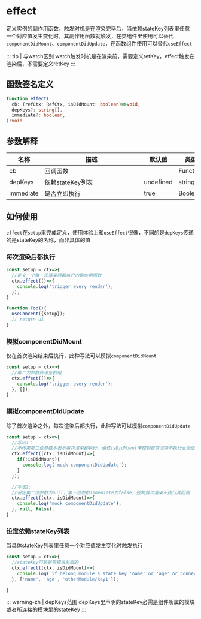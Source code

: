 # effect
定义实例的副作用函数，触发时机是在渲染完毕后，当依赖stateKey列表里任意一个对应值发生变化时，其副作用函数就触发，在类组件里使用可以替代`componentDidMount`、`componentDidUpdate`，在函数组件使用可以替代`useEffect`

::: tip | 与watch区别
watch触发时机是在渲染前，需要定义retKey，effect触发在渲染后，不需要定义retKey
:::

## 函数签名定义
```ts
function effect(
  cb: (refCtx: RefCtx, isDidMount: boolean)=>void,
  depKeys?: string[],
  immediate?: boolean,
):void
```

## 参数解释
名称 | <div style="width:250px;">描述</div> |  默认值  | 类型 
-|-|-|-  
cb | 回调函数 | | Function
depKeys | 依赖stateKey列表 | undefined | string[]
immediate | 是否立即执行 | true | Boolean

## 如何使用
`effect`在`setup`里完成定义，使用体验上和`useEffect`很像，不同的是`depKeys`传递的是stateKey的名称，而非具体的值
### 每次渲染后都执行
```js
const setup = ctx=>{
  //定义一个每一轮渲染后都执行的副作用函数
  ctx.effect(()=>{
    console.log('trigger every render');
  });
}

function Foo(){
  useConcent({setup});
  // return ui
}
```

### 模拟componentDidMount
仅在首次渲染结束后执行，此种写法可以模拟`componentDidMount`
```js
const setup = ctx=>{
  //第二为参数传递空数组
  ctx.effect(()=>{
    console.log('trigger every render');
  }, []);
}
```

### 模拟componentDidUpdate
除了首次渲染之外，每次渲染后都执行，此种写法可以模拟`componentDidUpdate`
```js
const setup = ctx=>{
  //写法1：
  //不传第第二位参数本表示每次渲染都执行，通过isDidMount来控制首次渲染不执行业务逻辑
  ctx.effect((ctx, isDidMount)=>{
    if(!isDidMount){
      console.log('mock componentDidUpdate');
    }
  });

  //写法2:
  //设定第二位参数为null，第三位参数immediate为false，控制首次渲染不执行其回调
  ctx.effect((ctx, isDidMount)=>{
    console.log('mock componentDidUpdate');
  }, null, false);
}
```

### 设定依赖stateKey列表
当具体stateKey列表里任意一个对应值发生变化时触发执行
```js
const setup = ctx=>{
  //stateKey可是是带模块前缀的
  ctx.effect((ctx, isDidMount)=>{
    console.log(`if belong module's state key 'name' or 'age' or connectModule otherModule's 'key1' value changed,trigger this`);
  }, ['name', 'age', 'otherModule/key1']);

}
```
::: warning-zh | depKeys范围
depKeys里声明的stateKey必需是组件所属的模块或者所连接的模块里的stateKey
:::